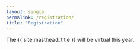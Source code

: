 ```yaml
---
layout: single
permalink: /registration/
title: "Registration"
---
```


The {{ site.masthead_title }} will be virtual this year.

<!--

Registration will be only $50 USD for the full event, or you can register for
individual days for only $20 USD per day.  The registration fee will be waived
for speakers.

(put eventbrite widget here)

-->
